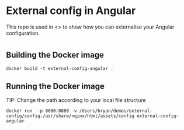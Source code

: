 # External config in Angular

This repo is used in <<insert blog post here>> to show how you can externalise your Angular configuration.

#

## Building the Docker image

```CLI
docker build -t external-config-angular .
```

## Running the Docker image

TIP: Change the path according to your local file structure

```CLI
docker run  -p 8080:8080 -v /Users/bryan/demos/external-config/config:/usr/share/nginx/html/assets/config external-config-angular
```
